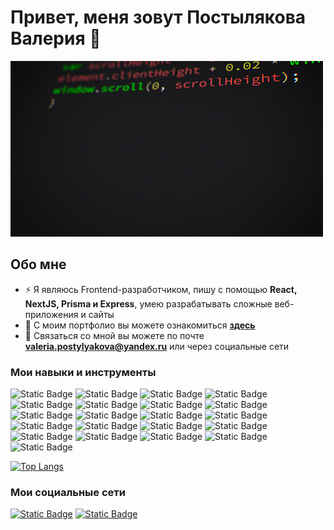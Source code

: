 # Привет, меня зовут Постылякова Валерия 👋

![HeaderImg](https://github.com/ValeriaPostylyakova/ValeriaPostylyakova/blob/main/assets/images.gif)

## Обо мне

- ⚡ Я являюсь Frontend-разработчиком, пишу с помощью **React, NextJS, Prisma и Express**, умею разрабатывать сложные веб-приложения и сайты
- 📝 С моим портфолио вы можете ознакомиться **[здесь](https://valeriapostylyakova.github.io/Portfolio/)**
- 👀 Связаться со мной вы можете по почте **<valeria.postylyakova@yandex.ru>** или через социальные сети

### Мои навыки и инструменты

![Static Badge](https://img.shields.io/badge/HTML-black?style=for-the-badge&logo=html5&logoColor=orange)
![Static Badge](https://img.shields.io/badge/CSS-black?style=for-the-badge&logo=css3&logoColor=blue)
![Static Badge](https://img.shields.io/badge/SASS-black?style=for-the-badge&logo=sass&logoColor=pink)
![Static Badge](https://img.shields.io/badge/tailwind_CSS-black?style=for-the-badge&logo=tailwindcss&logoColor=blue)
![Static Badge](https://img.shields.io/badge/shadcn-black?style=for-the-badge&logo=shadcnui&logoColor=white)
![Static Badge](https://img.shields.io/badge/styled_components-black?style=for-the-badge&logo=styled-components)
![Static Badge](https://img.shields.io/badge/materialUI-black?style=for-the-badge&logo=mui&logoColor=blue)
![Static Badge](https://img.shields.io/badge/javascript-black?style=for-the-badge&logo=javascript&logoColor=yellow)
![Static Badge](https://img.shields.io/badge/TypeScript-black?style=for-the-badge&logo=typescript&logoColor=blue)
![Static Badge](https://img.shields.io/badge/react-black?style=for-the-badge&logo=react&logoColor=blue)
![Static Badge](https://img.shields.io/badge/Next.JS-black?style=for-the-badge&logo=nextdotjs&logoColor=white)
![Static Badge](https://img.shields.io/badge/prisma-black?style=for-the-badge&logo=prisma)
![Static Badge](https://img.shields.io/badge/node.js-black?style=for-the-badge&logo=nodedotjs&logoColor=green)
![Static Badge](https://img.shields.io/badge/express-black?style=for-the-badge&logo=express)
![Static Badge](https://img.shields.io/badge/redux_toolkit-black?style=for-the-badge&logo=redux&logoColor=violet)
![Static Badge](https://img.shields.io/badge/vite-black?style=for-the-badge&logo=vite)
![Static Badge](https://img.shields.io/badge/jest-black?style=for-the-badge&logo=jest)
![Static Badge](https://img.shields.io/badge/git-black?style=for-the-badge&logo=git)
![Static Badge](https://img.shields.io/badge/github-black?style=for-the-badge&logo=github)
![Static Badge](https://img.shields.io/badge/figma-black?style=for-the-badge&logo=figma)
![Static Badge](https://img.shields.io/badge/linux-black?style=for-the-badge&logo=linux)


[![Top Langs](https://github-readme-stats.vercel.app/api/top-langs/?username=ValeriaPostylyakova&layout=pie)](https://github.com/anuraghazra/github-readme-stats)


### Мои социальные сети
[![Static Badge](https://img.shields.io/badge/VKONTAKTE-black?style=for-the-badge&logo=vk&logoColor=blue)](https://vk.com/your_infinity89)
[![Static Badge](https://img.shields.io/badge/telegram-black?style=for-the-badge&logo=telegram&logoColor=blue)](https://t.me/your_infinity888)












